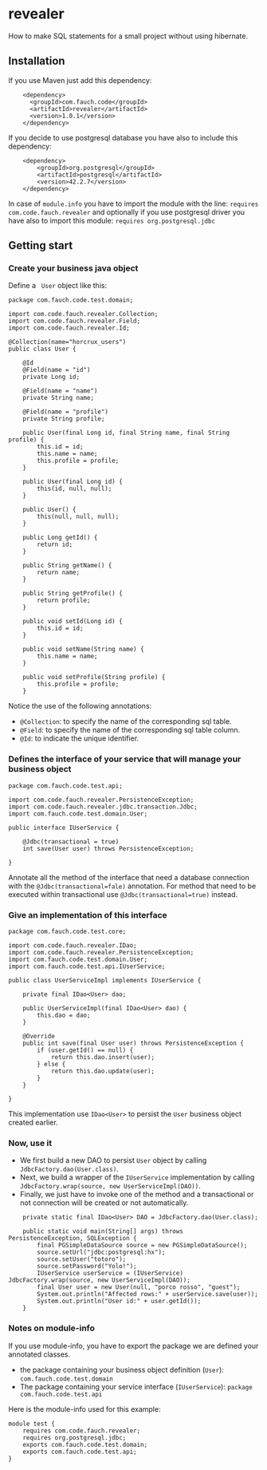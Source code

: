 # revealer
How to make SQL statements for a small project without using hibernate.

## Installation

If you use Maven just add this dependency:

```
    <dependency>
      <groupId>com.fauch.code</groupId>
      <artifactId>revealer</artifactId>
      <version>1.0.1</version>
    </dependency>
```

If you decide to use postgresql database you have also to include this dependency:

```
    <dependency>
        <groupId>org.postgresql</groupId>
        <artifactId>postgresql</artifactId>
        <version>42.2.7</version>
    </dependency>
```

In case of `module.info` you have to import the module with the line:
`requires com.code.fauch.revealer` and optionally if you use postgresql driver
you have also to import this module: `requires org.postgresql.jdbc`

## Getting start

### Create your business java object

Define a ` User` object like this:

```
package com.fauch.code.test.domain;

import com.code.fauch.revealer.Collection;
import com.code.fauch.revealer.Field;
import com.code.fauch.revealer.Id;

@Collection(name="horcrux_users")
public class User {

    @Id
    @Field(name = "id")
    private Long id;

    @Field(name = "name")
    private String name;

    @Field(name = "profile")
    private String profile;

    public User(final Long id, final String name, final String profile) {
        this.id = id;
        this.name = name;
        this.profile = profile;
    }

    public User(final Long id) {
        this(id, null, null);
    }

    public User() {
        this(null, null, null);
    }

    public Long getId() {
        return id;
    }

    public String getName() {
        return name;
    }

    public String getProfile() {
        return profile;
    }

    public void setId(Long id) {
        this.id = id;
    }

    public void setName(String name) {
        this.name = name;
    }

    public void setProfile(String profile) {
        this.profile = profile;
    }

```
Notice the use of the following annotations:
* `@Collection`: to specify the name of the corresponding sql table.
* `@Field`: to specify the name of the corresponding sql table column.
* `@Id`: to indicate the unique identifier.

### Defines the interface of your service that will manage your business object

```
package com.fauch.code.test.api;

import com.code.fauch.revealer.PersistenceException;
import com.code.fauch.revealer.jdbc.transaction.Jdbc;
import com.fauch.code.test.domain.User;

public interface IUserService {

    @Jdbc(transactional = true)
    int save(User user) throws PersistenceException;

}
```

Annotate all the method of the interface that need a database connection
with the `@Jdbc(transactional=fale)` annotation. For method that need to be executed
within transactional use `@Jdbc(transactional=true)` instead.

### Give an implementation of this interface

```
package com.fauch.code.test.core;

import com.code.fauch.revealer.IDao;
import com.code.fauch.revealer.PersistenceException;
import com.fauch.code.test.domain.User;
import com.fauch.code.test.api.IUserService;

public class UserServiceImpl implements IUserService {

    private final IDao<User> dao;

    public UserServiceImpl(final IDao<User> dao) {
        this.dao = dao;
    }

    @Override
    public int save(final User user) throws PersistenceException {
        if (user.getId() == null) {
            return this.dao.insert(user);
        } else {
            return this.dao.update(user);
        }
    }

}
```

This implementation use `IDao<User>` to persist the `User` business object created
earlier.

### Now, use it

* We first build a new DAO to persist `User` object by calling `JdbcFactory.dao(User.class)`.
* Next, we build a wrapper of the `IUserService` implementation by calling 
`JdbcFactory.wrap(source, new UserServiceImpl(DAO))`.
* Finally, we just have to invoke one of the method and a transactional or not connection will be created or not automatically.

```
    private static final IDao<User> DAO = JdbcFactory.dao(User.class);

    public static void main(String[] args) throws PersistenceException, SQLException {
        final PGSimpleDataSource source = new PGSimpleDataSource();
        source.setUrl("jdbc:postgresql:hx");
        source.setUser("totoro");
        source.setPassword("Yolo!");
        IUserService userService = (IUserService) JdbcFactory.wrap(source, new UserServiceImpl(DAO));
        final User user = new User(null, "porco rosso", "guest");
        System.out.println("Affected rows:" + userService.save(user));
        System.out.println("User id:" + user.getId());
    }
```

### Notes on module-info

If you use module-info, you have to export the package we are defined your annotated classes.
* the package containing your business object definition (`User`): `com.fauch.code.test.domain`
* The package containing your service interface (`IUserService`): `package com.fauch.code.test.api`

Here is the module-info used for this example:

```
module test {
    requires com.code.fauch.revealer;
    requires org.postgresql.jdbc;
    exports com.fauch.code.test.domain;
    exports com.fauch.code.test.api;
}
```
